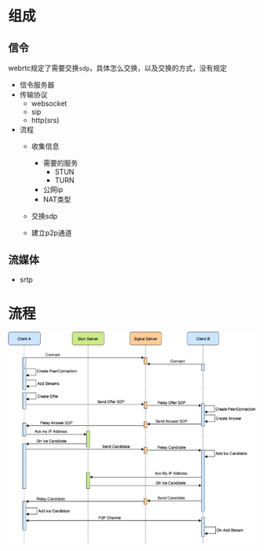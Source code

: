 # 组成
## 信令
webrtc规定了需要交换`sdp`，具体怎么交换，以及交换的方式，没有规定
- 信令服务器
- 传输协议
  - websocket
  - sip
  - http(srs)
- 流程
  - 收集信息
      - 需要的服务
        - STUN
        - TURN
    - 公网ip
    - NAT类型
      
  - 交换sdp
  - 建立p2p通道
  
## 流媒体
  - srtp

# 流程
![流程](./image/rtcFlow.png)

